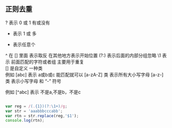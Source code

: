 ## 正则去重
? 表示 0 或 1  有或没有
+ 表示 1 或 多
* 表示任意个

^  在 [] 里面 表示取反   在其他地方表示开始位置
(?:) 表示后面的内部分组忽略
\1  表示 前面匹配的字符或者组 主要用于重复  
[]  是自定义 一种类  
例如 [abc] 表示 a或b或c 能匹配就可以 
[a-zA-Z] 类 表示所有大小写字母
[a-z-] 类 表示小写字母 和 “-” 符号

例如 [^abc] 表示 不是a,不是b，不是c 

```javascript

var reg = /(.{1})(?:\1+)/g;
var str = 'aaabbbcccabb';
var rtn = str.replace(reg,'$1');
console.log(rtn);

```
